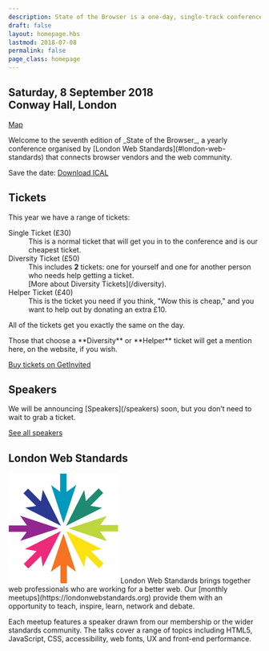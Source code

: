 ```yaml
---
description: State of the Browser is a one-day, single-track conference with widely varying talks about the modern web
draft: false
layout: homepage.hbs
lastmod: 2018-07-08
permalink: false
page_class: homepage
---
```


<!-- using plain HTML due to our need to orgnise the page in <section>s which are not available in markdown -->
<section>
  <h2 class="no-bg">Saturday, 8 September 2018 <br>Conway Hall, London</h2>

  <p>
    <a href="https://goo.gl/maps/76RqxhAjzFp" rel="nofollow external" class="button-icon button-icon--pin">Map</a>
  </p>

  <p>
    Welcome to the seventh edition of _State of the Browser_, a yearly conference organised by [London Web Standards](#london-web-standards) that connects browser vendors and the web community.
  </p>

  <p>
    Save the date: <a href="/downloads/stateofthebrowser2018.ics" rel="external">Download ICAL</a>
  </p>
</section>

<section>
  <h2>Tickets</h2>

  <p>This year we have a range of tickets:</p>

  <dl>
    <dt>Single Ticket (£30)</dt>
    <dd>This is a normal ticket that will get you in to the conference and is our cheapest ticket.</dd>
    <dt>Diversity Ticket (£50)</dt>
    <dd>This includes <strong>2</strong> tickets: one for yourself and one for another person who needs help getting a ticket.<br>
      [More about Diversity Tickets](/diversity).</dd>
    <dt>Helper Ticket (£40)</dt>
    <dd>This is the ticket you need if you think, "Wow this is cheap," and you want to help out by donating an extra £10.</dd>
  </dl>

  <p>All of the tickets get you exactly the same on the day.</p>

  <p>Those that choose a **Diversity** or **Helper** ticket will get a mention here, on the website, if you wish.</p>

  <p><a href="https://getinvited.to/webstandards/state-of-the-browser-2018/" rel="external">Buy tickets on GetInvited</a></p>

  <!-- <div id="get-tickets">
    <script src="https://embed.getinvited.to/webstandards/state-of-the-browser-2018.js" id="giscript-webstandards-state-of-the-browser-2018" async></script>
  </div> -->
</section>

<section>
  <h2>Speakers</h2>
  <p>We will be announcing [Speakers](/speakers) soon, but you don’t need to wait to grab a ticket.</p>
  <p><a href="/speakers" class="is-button">See all speakers</a></p>
</section>

<section>
  <h2 id="london-web-standards">London Web Standards</h2>

  <p><img src="/images/LWS-icon.svg" class="image-shape--round" alt="London Web Standards Logo" /> London Web Standards brings together web professionals who are working for a better web. Our [monthly meetups](https://londonwebstandards.org) provide them with an opportunity to teach, inspire, learn, network and debate.</p>

  <p>Each meetup features a speaker drawn from our membership or the wider standards community. The talks cover a range of topics including HTML5, JavaScript, CSS, accessibility, web fonts, UX and front-end performance.</p>
</section>
